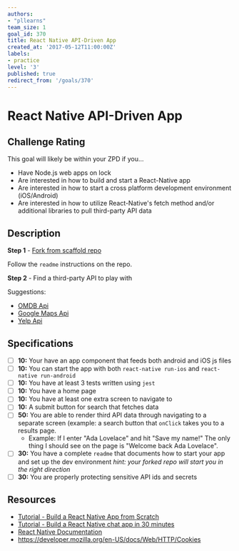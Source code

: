 ```yaml
---
authors:
- "pllearns"
team_size: 1
goal_id: 370
title: React Native API-Driven App
created_at: '2017-05-12T11:00:00Z'
labels:
- practice
level: '3'
published: true
redirect_from: '/goals/370'
---
```


# React Native API-Driven App

## Challenge Rating

This goal will likely be within your ZPD if you...

- Have Node.js web apps on lock
- Are interested in how to build and start a React-Native app
- Are interested in how to start a cross platform development environment (iOS/Android)
- Are interested in how to utilize React-Native's fetch method and/or additional libraries to pull third-party API data

## Description

**Step 1** - [Fork from scaffold repo](https://github.com/pllearns/react-native-starter-code)

Follow the `readme` instructions on the repo.

**Step 2** - Find a third-party API to play with

Suggestions:
- [OMDB Api](http://www.omdbapi.com/)
- [Google Maps Api](https://developers.google.com/maps/)
- [Yelp Api](https://www.yelp.com/developers)

## Specifications

- [ ] __10:__ Your have an app component that feeds both android and iOS js files
- [ ] __10:__ You can start the app with both `react-native run-ios` and `react-native run-android`
- [ ] __10:__ You have at least 3 tests written using `jest`
- [ ] __10:__ You have a home page
- [ ] __10:__ You have at least one extra screen to navigate to
- [ ] __10:__ A submit button for search that fetches data
- [ ] __50:__ You are able to render third API data through navigating to a separate screen (example: a search button that `onClick` takes you to a results page.
  - Example: If I enter "Ada Lovelace" and hit "Save my name!" The only thing I should see on the page is "Welcome back Ada Lovelace".
- [ ] __30:__ You have a complete `readme` that documents how to start your app and set up the dev environment *hint: your forked repo will start you in the right direction*
- [ ] __30:__ You are properly protecting sensitive API ids and secrets

## Resources

- [Tutorial - Build a React Native App from Scratch](https://www.youtube.com/watch?v=r5OPRhelEIU&t=41s)
- [Tutorial - Build a React Native chat app in 30 minutes](https://www.youtube.com/watch?v=VTnFDc3IFag&t=6s)
- [React Native Documentation](https://facebook.github.io/react-native/)
- https://developer.mozilla.org/en-US/docs/Web/HTTP/Cookies
